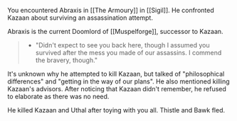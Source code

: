 You encountered Abraxis in [[The Armoury]] in [[Sigil]]. He confronted Kazaan about surviving an assassination attempt.

Abraxis is the current Doomlord of [[Muspelforge]], successor to Kazaan.

> - "Didn't expect to see you back here, though I assumed you survived after the mess you made of our assassins. I commend the bravery, though."

It's unknown why he attempted to kill Kazaan, but talked of "philosophical differences" and "getting in the way of our plans". He also mentioned killing Kazaan's advisors. After noticing that Kazaan didn't remember, he refused to elaborate as there was no need.

He killed Kazaan and Uthal after toying with you all. Thistle and Bawk fled.